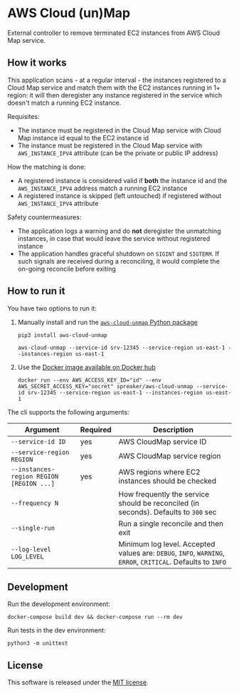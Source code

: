 # AWS Cloud (un)Map

External controller to remove terminated EC2 instances from AWS Cloud Map service.


## How it works

This application scans - at a regular interval - the instances registered to a Cloud Map service and match them with the EC2 instances running in 1+ region: it will then deregister any instance registered in the service which doesn't match a running EC2 instance.

Requisites:
- The instance must be registered in the Cloud Map service with Cloud Map instance id equal to the EC2 instance id
- The instance must be registered in the Cloud Map service with `AWS_INSTANCE_IPV4` attribute (can be the private or public IP address)

How the matching is done:
- A registered instance is considered valid if **both** the instance id and the `AWS_INSTANCE_IPV4` address match a running EC2 instance
- A registered instance is skipped (left untouched) if registered without `AWS_INSTANCE_IPV4` attribute

Safety countermeasures:
- The application logs a warning and do **not** deregister the unmatching instances, in case that would leave the service without registered instance
- The application handles graceful shutdown on `SIGINT` and `SIGTERM`. If such signals are received during a reconciling, it would complete the on-going reconcile before exiting


## How to run it

You have two options to run it:

1. Manually install and run the [`aws-cloud-unmap` Python package](https://pypi.org/project/aws-cloud-unmap/)
   ```
   pip3 install aws-cloud-unmap

   aws-cloud-unmap --service-id srv-12345 --service-region us-east-1 --instances-region us-east-1
   ```

2. Use the [Docker image available on Docker hub](https://hub.docker.com/r/spreaker/aws-cloud-unmap/)
   ```
   docker run --env AWS_ACCESS_KEY_ID="id" --env AWS_SECRET_ACCESS_KEY="secret" spreaker/aws-cloud-unmap --service-id srv-12345 --service-region us-east-1 --instances-region us-east-1
   ```


The cli supports the following arguments:

| Argument                                 | Required | Description |
| ---------------------------------------- | -------- | ----------- |
| `--service-id ID`                        | yes      | AWS CloudMap service ID |
| `--service-region REGION`                | yes      | AWS CloudMap service region |
| `--instances-region REGION [REGION ...]` | yes      | AWS regions where EC2 instances should be checked |
| `--frequency N`                          |          | How frequently the service should be reconciled (in seconds). Defaults to `300` sec |
| `--single-run`                           |          | Run a single reconcile and then exit |
| `--log-level LOG_LEVEL`                  |          | Minimum log level. Accepted values are: `DEBUG`, `INFO`, `WARNING`, `ERROR`, `CRITICAL`. Defaults to `INFO` |


## Development

Run the development environment:

```
docker-compose build dev && docker-compose run --rm dev
```

Run tests in the dev environment:

```
python3 -m unittest
```


## License

This software is released under the [MIT license](LICENSE.txt).

